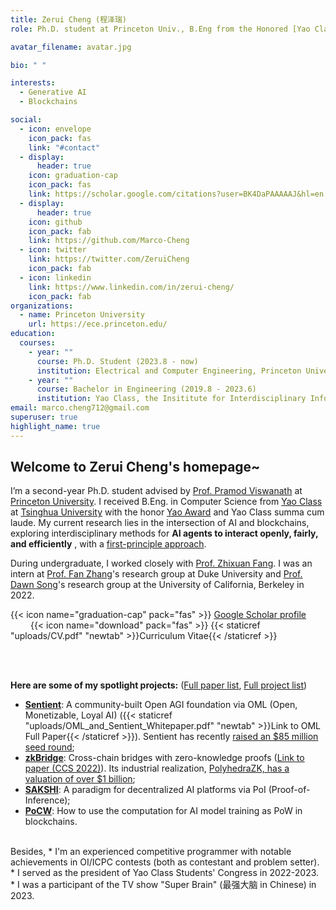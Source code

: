 ```yaml
---
title: Zerui Cheng (程泽瑞)
role: Ph.D. student at Princeton Univ., B.Eng from the Honored [Yao Class](https://iiis.tsinghua.edu.cn/en/yaoclass/) of Tsinghua University

avatar_filename: avatar.jpg

bio: " "

interests:
  - Generative AI
  - Blockchains

social:
  - icon: envelope
    icon_pack: fas
    link: "#contact"
  - display:
      header: true
    icon: graduation-cap
    icon_pack: fas
    link: https://scholar.google.com/citations?user=BK4DaPAAAAAJ&hl=en
  - display:
      header: true
    icon: github
    icon_pack: fab
    link: https://github.com/Marco-Cheng
  - icon: twitter
    link: https://twitter.com/ZeruiCheng
    icon_pack: fab
  - icon: linkedin
    link: https://www.linkedin.com/in/zerui-cheng/
    icon_pack: fab
organizations:
  - name: Princeton University
    url: https://ece.princeton.edu/
education:
  courses:
    - year: ""
      course: Ph.D. Student (2023.8 - now)
      institution: Electrical and Computer Engineering, Princeton University
    - year: ""
      course: Bachelor in Engineering (2019.8 - 2023.6)
      institution: Yao Class, the Insititute for Interdisciplinary Information Sciences (IIIS), Tsinghua University
email: marco.cheng712@gmail.com
superuser: true
highlight_name: true
---
```

## Welcome to Zerui Cheng's homepage~

  I’m a second-year Ph.D. student advised by [Prof. Pramod Viswanath](https://ece.princeton.edu/people/pramod-viswanath) at [Princeton University](https://www.princeton.edu/). I received B.Eng. in Computer Science from [Yao Class](https://iiis.tsinghua.edu.cn/en/yaoclass/) at [Tsinghua University](https://tsinghua.edu/) with the honor [Yao Award](https://iiis.tsinghua.edu.cn/en/list-673-1.html) and Yao Class summa cum laude. My current research lies in the intersection of AI and blockchains, exploring interdisciplinary methods for **AI agents to interact openly, fairly, and efficiently** , with a [first-principle approach](https://en.wikipedia.org/wiki/First_principle). <br/> 

  During undergraduate, I worked closely with [Prof. Zhixuan Fang](https://people.iiis.tsinghua.edu.cn/~fang/index.html). I was an intern at [Prof. Fan Zhang](https://www.fanzhang.me/)'s research group at Duke University and [Prof. Dawn Song](https://dawnsong.io/)'s research group at the University of California, Berkeley in 2022. <br/>

  {{< icon name="graduation-cap" pack="fas" >}} [Google Scholar profile](https://scholar.google.com/citations?user=BK4DaPAAAAAJ&hl=en&oi=ao) &emsp; &emsp; &emsp;{{< icon name="download" pack="fas" >}}  {{< staticref "uploads/CV.pdf" "newtab" >}}Curriculum Vitae{{< /staticref >}}


  <br/> <br/>

  **Here are some of my spotlight projects:** ([Full paper list](https://www.zerui-cheng.com/#papers), [Full project list](https://www.zerui-cheng.com/#projects))<br/> 
  * **[Sentient](https://sentient.foundation/)**: A community-built Open AGI foundation via OML (Open, Monetizable, Loyal AI) ({{< staticref "uploads/OML_and_Sentient_Whitepaper.pdf" "newtab" >}}Link to OML Full Paper{{< /staticref >}}). Sentient has recently [raised an $85 million seed round](https://www.coindesk.com/business/2024/07/02/peter-thiels-founders-fund-leads-85m-seed-investment-into-open-source-ai-platform-sentient/);<br/> 
  * **[zkBridge](https://www.zkbridge.com/)**: Cross-chain bridges with zero-knowledge proofs ([Link to paper (CCS 2022)](https://dl.acm.org/doi/pdf/10.1145/3548606.3560652)). Its industrial realization, [PolyhedraZK, has a valuation of over $1 billion](https://www.theblock.co/post/282461/polyhedra-network-zkbridge-funding-1-billion-valuation-token-round);<br/> 
  * **[SAKSHI](https://arxiv.org/pdf/2307.16562)**: A paradigm for decentralized AI platforms via PoI (Proof-of-Inference);<br/> 
  * **[PoCW](https://arxiv.org/pdf/2211.06669)**: How to use the computation for AI model training as PoW in blockchains.<br/> 

  <br/> 
  Besides, 
  * I'm an experienced competitive programmer with notable achievements in OI/ICPC contests (both as contestant and problem setter).
  * I served as the president of Yao Class Students' Congress in 2022-2023.
  * I was a participant of the TV show "Super Brain" (最强大脑 in Chinese) in 2023. 

                                      